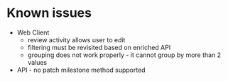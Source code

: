 # Known issues
- Web Client
  - review activity allows user to edit
  - filtering must be revisited based on enriched API
  - grouping does not work properly - it cannot group by more than 2 values
- API - no patch milestone method supported


